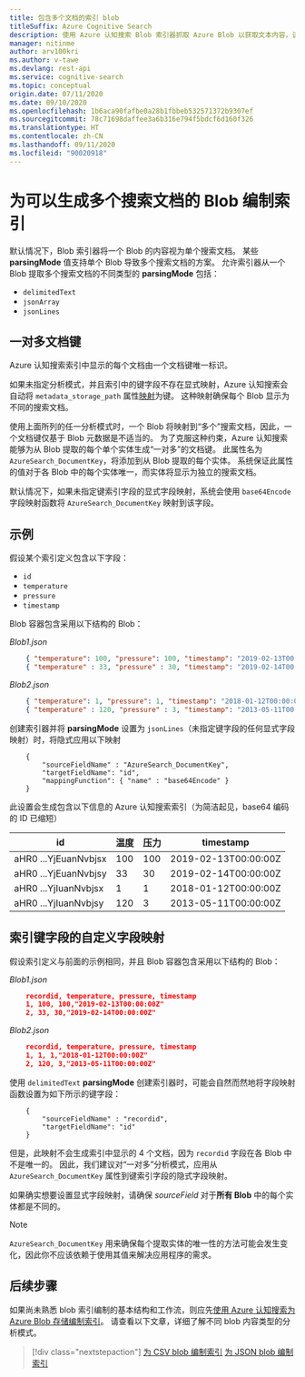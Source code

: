 ```yaml
---
title: 包含多个文档的索引 blob
titleSuffix: Azure Cognitive Search
description: 使用 Azure 认知搜索 Blob 索引器抓取 Azure Blob 以获取文本内容，该索引器中的每个 blob 可能会生成一个或多个搜索索引文档。
manager: nitinme
author: arv100kri
ms.author: v-tawe
ms.devlang: rest-api
ms.service: cognitive-search
ms.topic: conceptual
origin.date: 07/11/2020
ms.date: 09/10/2020
ms.openlocfilehash: 1b6aca90fafbe0a28b1fbbeb532571372b9307ef
ms.sourcegitcommit: 78c71698daffee3a6b316e794f5bdcf6d160f326
ms.translationtype: HT
ms.contentlocale: zh-CN
ms.lasthandoff: 09/11/2020
ms.locfileid: "90020918"
---
```

# <a name="indexing-blobs-to-produce-multiple-search-documents"></a>为可以生成多个搜索文档的 Blob 编制索引
默认情况下，Blob 索引器将一个 Blob 的内容视为单个搜索文档。 某些 **parsingMode** 值支持单个 Blob 导致多个搜索文档的方案。 允许索引器从一个 Blob 提取多个搜索文档的不同类型的 **parsingMode** 包括：
+ `delimitedText`
+ `jsonArray`
+ `jsonLines`

## <a name="one-to-many-document-key"></a>一对多文档键
Azure 认知搜索索引中显示的每个文档由一个文档键唯一标识。 

如果未指定分析模式，并且索引中的键字段不存在显式映射，Azure 认知搜索会自动将 `metadata_storage_path` 属性[映射](search-indexer-field-mappings.md)为键。 这种映射确保每个 Blob 显示为不同的搜索文档。

使用上面所列的任一分析模式时，一个 Blob 将映射到“多个”搜索文档，因此，一个文档键仅基于 Blob 元数据是不适当的。 为了克服这种约束，Azure 认知搜索能够为从 Blob 提取的每个单个实体生成“一对多”的文档键。 此属性名为 `AzureSearch_DocumentKey`，将添加到从 Blob 提取的每个实体。 系统保证此属性的值对于各 Blob 中的每个实体唯一，而实体将显示为独立的搜索文档。 

默认情况下，如果未指定键索引字段的显式字段映射，系统会使用 `base64Encode` 字段映射函数将 `AzureSearch_DocumentKey` 映射到该字段。

## <a name="example"></a>示例
假设某个索引定义包含以下字段：
+ `id`
+ `temperature`
+ `pressure`
+ `timestamp`

Blob 容器包含采用以下结构的 Blob：

_Blob1.json_

```json
    { "temperature": 100, "pressure": 100, "timestamp": "2019-02-13T00:00:00Z" }
    { "temperature" : 33, "pressure" : 30, "timestamp": "2019-02-14T00:00:00Z" }
```

_Blob2.json_

```json
    { "temperature": 1, "pressure": 1, "timestamp": "2018-01-12T00:00:00Z" }
    { "temperature" : 120, "pressure" : 3, "timestamp": "2013-05-11T00:00:00Z" }
```

创建索引器并将 **parsingMode** 设置为 `jsonLines`（未指定键字段的任何显式字段映射）时，将隐式应用以下映射

```http
    {
        "sourceFieldName" : "AzureSearch_DocumentKey",
        "targetFieldName": "id",
        "mappingFunction": { "name" : "base64Encode" }
    }
```

此设置会生成包含以下信息的 Azure 认知搜索索引（为简洁起见，base64 编码的 ID 已缩短）

| id | 温度 | 压力 | timestamp |
|----|-------------|----------|-----------|
| aHR0 ...YjEuanNvbjsx | 100 | 100 | 2019-02-13T00:00:00Z |
| aHR0 ...YjEuanNvbjsy | 33 | 30 | 2019-02-14T00:00:00Z |
| aHR0 ...YjIuanNvbjsx | 1 | 1 | 2018-01-12T00:00:00Z |
| aHR0 ...YjIuanNvbjsy | 120 | 3 | 2013-05-11T00:00:00Z |

## <a name="custom-field-mapping-for-index-key-field"></a>索引键字段的自定义字段映射

假设索引定义与前面的示例相同，并且 Blob 容器包含采用以下结构的 Blob：

_Blob1.json_

```json
    recordid, temperature, pressure, timestamp
    1, 100, 100,"2019-02-13T00:00:00Z" 
    2, 33, 30,"2019-02-14T00:00:00Z" 
```

_Blob2.json_

```json
    recordid, temperature, pressure, timestamp
    1, 1, 1,"2018-01-12T00:00:00Z" 
    2, 120, 3,"2013-05-11T00:00:00Z" 
```

使用 `delimitedText` **parsingMode** 创建索引器时，可能会自然而然地将字段映射函数设置为如下所示的键字段：

```http
    {
        "sourceFieldName" : "recordid",
        "targetFieldName": "id"
    }
```

但是，此映射不会生成索引中显示的 4 个文档，因为 `recordid` 字段在各 Blob 中不是唯一的。   因此，我们建议对“一对多”分析模式，应用从 `AzureSearch_DocumentKey` 属性到键索引字段的隐式字段映射。

如果确实想要设置显式字段映射，请确保 _sourceField_ 对于**所有 Blob** 中的每个实体都是不同的。

> [!NOTE]
> `AzureSearch_DocumentKey` 用来确保每个提取实体的唯一性的方法可能会发生变化，因此你不应该依赖于使用其值来解决应用程序的需求。

## <a name="next-steps"></a>后续步骤

如果尚未熟悉 blob 索引编制的基本结构和工作流，则应先[使用 Azure 认知搜索为 Azure Blob 存储编制索引](search-howto-index-json-blobs.md)。 请查看以下文章，详细了解不同 blob 内容类型的分析模式。

> [!div class="nextstepaction"]
> [为 CSV blob 编制索引](search-howto-index-csv-blobs.md)
> [为 JSON blob 编制索引](search-howto-index-json-blobs.md)
